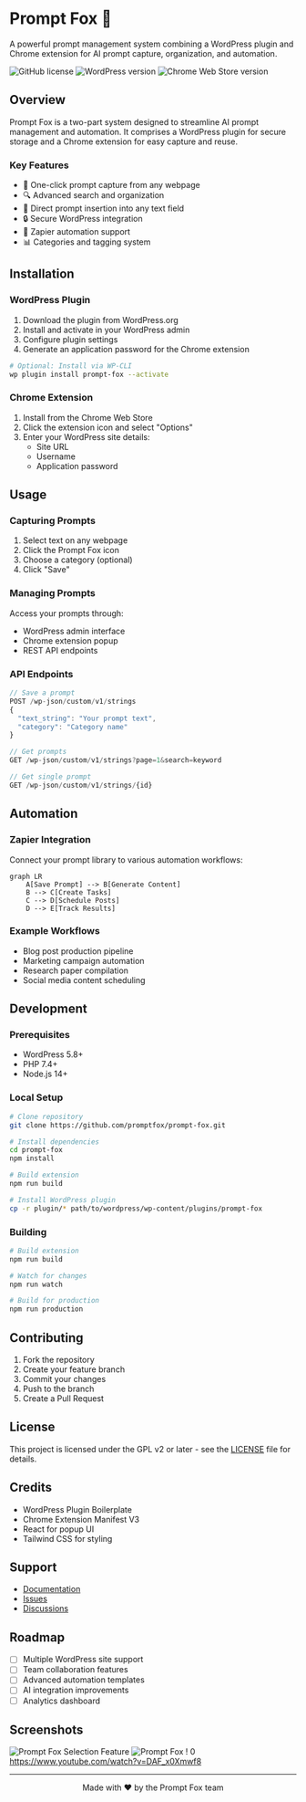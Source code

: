 # Prompt Fox 🦊

A powerful prompt management system combining a WordPress plugin and Chrome extension for AI prompt capture, organization, and automation.

![GitHub license](https://img.shields.io/github/license/promptfox/prompt-fox)
![WordPress version](https://img.shields.io/wordpress/plugin/v/prompt-fox)
![Chrome Web Store version](https://img.shields.io/chrome-web-store/v/prompt-fox)

## Overview

Prompt Fox is a two-part system designed to streamline AI prompt management and automation. It comprises a WordPress plugin for secure storage and a Chrome extension for easy capture and reuse.

### Key Features

- 📝 One-click prompt capture from any webpage
- 🔍 Advanced search and organization
- 🔄 Direct prompt insertion into any text field
- 🔒 Secure WordPress integration
- 🤖 Zapier automation support
- 📊 Categories and tagging system

## Installation

### WordPress Plugin

1. Download the plugin from WordPress.org
2. Install and activate in your WordPress admin
3. Configure plugin settings
4. Generate an application password for the Chrome extension

```bash
# Optional: Install via WP-CLI
wp plugin install prompt-fox --activate
```

### Chrome Extension

1. Install from the Chrome Web Store
2. Click the extension icon and select "Options"
3. Enter your WordPress site details:
   - Site URL
   - Username
   - Application password

## Usage

### Capturing Prompts

1. Select text on any webpage
2. Click the Prompt Fox icon
3. Choose a category (optional)
4. Click "Save"

### Managing Prompts

Access your prompts through:
- WordPress admin interface
- Chrome extension popup
- REST API endpoints

### API Endpoints

```javascript
// Save a prompt
POST /wp-json/custom/v1/strings
{
  "text_string": "Your prompt text",
  "category": "Category name"
}

// Get prompts
GET /wp-json/custom/v1/strings?page=1&search=keyword

// Get single prompt
GET /wp-json/custom/v1/strings/{id}
```

## Automation

### Zapier Integration

Connect your prompt library to various automation workflows:

```mermaid
graph LR
    A[Save Prompt] --> B[Generate Content]
    B --> C[Create Tasks]
    C --> D[Schedule Posts]
    D --> E[Track Results]
```

### Example Workflows

- Blog post production pipeline
- Marketing campaign automation
- Research paper compilation
- Social media content scheduling

## Development

### Prerequisites

- WordPress 5.8+
- PHP 7.4+
- Node.js 14+

### Local Setup

```bash
# Clone repository
git clone https://github.com/promptfox/prompt-fox.git

# Install dependencies
cd prompt-fox
npm install

# Build extension
npm run build

# Install WordPress plugin
cp -r plugin/* path/to/wordpress/wp-content/plugins/prompt-fox
```

### Building

```bash
# Build extension
npm run build

# Watch for changes
npm run watch

# Build for production
npm run production
```

## Contributing

1. Fork the repository
2. Create your feature branch
3. Commit your changes
4. Push to the branch
5. Create a Pull Request

## License

This project is licensed under the GPL v2 or later - see the [LICENSE](LICENSE) file for details.

## Credits

- WordPress Plugin Boilerplate
- Chrome Extension Manifest V3
- React for popup UI
- Tailwind CSS for styling

## Support

- [Documentation](https://docs.promptfox.dev)
- [Issues](https://github.com/promptfox/prompt-fox/issues)
- [Discussions](https://github.com/promptfox/prompt-fox/discussions)

## Roadmap

- [ ] Multiple WordPress site support
- [ ] Team collaboration features
- [ ] Advanced automation templates
- [ ] AI integration improvements
- [ ] Analytics dashboard

## Screenshots

![Prompt Fox Selection Feature](https://github.com/user-attachments/assets/e580155a-0b2f-4d5f-a4d8-05aee6fe7672)
![Prompt Fox ! 0](https://github.com/user-attachments/assets/c072ebc2-5a80-4a5d-81c0-101629fd4778)
https://www.youtube.com/watch?v=DAF_x0Xmwf8

---

<p align="center">
Made with ❤️ by the Prompt Fox team
</p>

